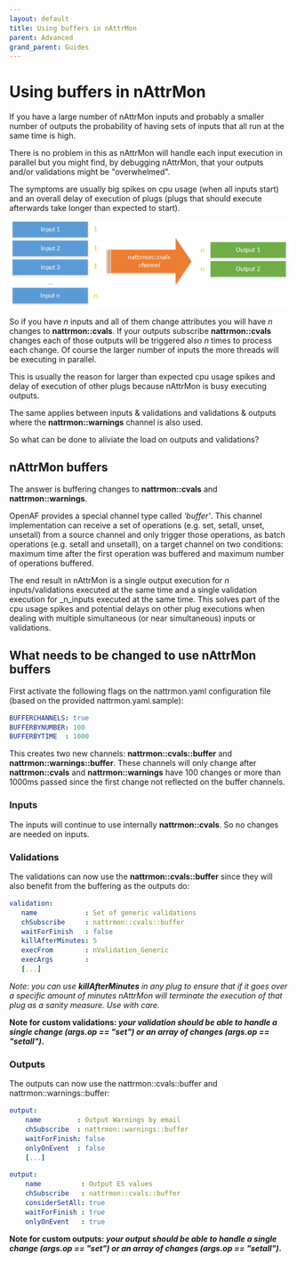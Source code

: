 ```yaml
---
layout: default
title: Using buffers in nAttrMon
parent: Advanced
grand_parent: Guides
---
```


# Using buffers in nAttrMon

If you have a large number of nAttrMon inputs and probably a smaller number of outputs the probability of having sets of inputs that all run at the same time is high.

There is no problem in this as nAttrMon will handle each input execution in parallel but you might find, by debugging nAttrMon, that your outputs and/or validations might be "overwhelmed".

The symptoms are usually big spikes on cpu usage (when all inputs start) and an overall delay of execution of plugs (plugs that should execute afterwards take longer than expected to start).

![n inputs to two outpus through a nattrmon::cvals channel](buffer-nattrmon-1.png)

So if you have _n_ inputs and all of them change attributes you will have _n_ changes to __nattrmon::cvals__. If your outputs subscribe __nattrmon::cvals__ changes each of those outputs will be triggered also _n_ times to process each change. Of course the larger number of inputs the more threads will be executing in parallel.

This is usually the reason for larger than expected cpu usage spikes and delay of execution of other plugs because nAttrMon is busy executing outputs.

The same applies between inputs & validations and validations & outputs where the __nattrmon::warnings__ channel is also used.

So what can be done to aliviate the load on outputs and validations?

## nAttrMon buffers

The answer is buffering changes to __nattrmon::cvals__ and __nattrmon::warnings__. 

OpenAF provides a special channel type called _'buffer'_. This channel implementation can receive a set of operations (e.g. set, setall, unset, unsetall) from a source channel and only trigger those operations, as batch operations (e.g. setall and unsetall), on a target channel on two conditions: maximum time after the first operation was buffered and maximum number of operations buffered.

The end result in nAttrMon is a single output execution for _n_ inputs/validations executed at the same time and a single validation execution for _n_inputs executed at the same time. This solves part of the cpu usage spikes and potential delays on other plug executions when dealing with multiple simultaneous (or near simultaneous) inputs or validations.

## What needs to be changed to use nAttrMon buffers

First activate the following flags on the nattrmon.yaml configuration file (based on the provided nattrmon.yaml.sample):

````yaml
BUFFERCHANNELS: true
BUFFERBYNUMBER: 100
BUFFERBYTIME  : 1000
````

This creates two new channels: __nattrmon::cvals::buffer__ and __nattrmon::warnings::buffer__. These channels will only change after __nattrmon::cvals__ and __nattrmon::warnings__ have 100 changes or more than 1000ms passed since the first change not reflected on the buffer channels.

### Inputs

The inputs will continue to use internally __nattrmon::cvals__. So no changes are needed on inputs.

### Validations

The validations can now use the __nattrmon::cvals::buffer__ since they will also benefit from the buffering as the outputs do:

````yaml
validation:
   name            : Set of generic validations
   chSubscribe     : nattrmon::cvals::buffer
   waitForFinish   : false
   killAfterMinutes: 5
   execFrom        : nValidation_Generic
   execArgs        :
   [...]
````

_Note: you can use __killAfterMinutes__ in any plug to ensure that if it goes over a specific amount of minutes nAttrMon will terminate the execution of that plug as a sanity measure. Use with care._

__Note for custom validations: _your validation should be able to handle a single change (args.op == "set") or an array of changes (args.op == "setall")_.__

### Outputs

The outputs can now use the nattrmon::cvals::buffer and nattrmon::warnings::buffer:

````yaml
output:
    name         : Output Warnings by email
    chSubscribe  : nattrmon::warnings::buffer
    waitForFinish: false
    onlyOnEvent  : false
    [...]
````

````yaml
output:
    name          : Output ES values
    chSubscribe   : nattrmon::cvals::buffer
    considerSetAll: true
    waitForFinish : true
    onlyOnEvent   : true
````

__Note for custom outputs: _your output should be able to handle a single change (args.op == "set") or an array of changes (args.op == "setall")_.__